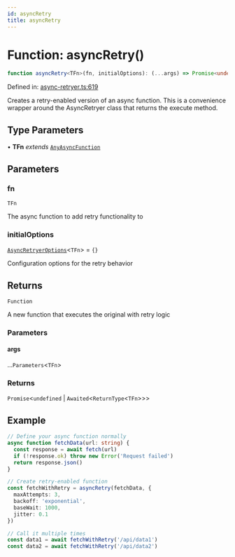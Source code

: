 ```yaml
---
id: asyncRetry
title: asyncRetry
---
```


<!-- DO NOT EDIT: this page is autogenerated from the type comments -->

# Function: asyncRetry()

```ts
function asyncRetry<TFn>(fn, initialOptions): (...args) => Promise<undefined | Awaited<ReturnType<TFn>>>
```

Defined in: [async-retryer.ts:619](https://github.com/TanStack/pacer/blob/main/packages/pacer/src/async-retryer.ts#L619)

Creates a retry-enabled version of an async function. This is a convenience wrapper
around the AsyncRetryer class that returns the execute method.

## Type Parameters

• **TFn** *extends* [`AnyAsyncFunction`](../../type-aliases/anyasyncfunction.md)

## Parameters

### fn

`TFn`

The async function to add retry functionality to

### initialOptions

[`AsyncRetryerOptions`](../../interfaces/asyncretryeroptions.md)\<`TFn`\> = `{}`

Configuration options for the retry behavior

## Returns

`Function`

A new function that executes the original with retry logic

### Parameters

#### args

...`Parameters`\<`TFn`\>

### Returns

`Promise`\<`undefined` \| `Awaited`\<`ReturnType`\<`TFn`\>\>\>

## Example

```typescript
// Define your async function normally
async function fetchData(url: string) {
  const response = await fetch(url)
  if (!response.ok) throw new Error('Request failed')
  return response.json()
}

// Create retry-enabled function
const fetchWithRetry = asyncRetry(fetchData, {
  maxAttempts: 3,
  backoff: 'exponential',
  baseWait: 1000,
  jitter: 0.1
})

// Call it multiple times
const data1 = await fetchWithRetry('/api/data1')
const data2 = await fetchWithRetry('/api/data2')
```
